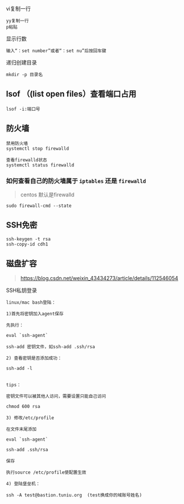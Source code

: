 vi复制一行

```
yy复制一行
p粘贴
```

显示行数

```
输入“：set number”或者“：set nu”后按回车键
```

递归创建目录

```
mkdir -p 目录名
```

## lsof （(list open files）查看端口占用

```
lsof -i:端口号
```

## 防火墙

```
禁⽤防⽕墙 
systemctl stop firewalld

查看firewalld状态
systemctl status firewalld 

```

### **如何查看自己的防火墙属于** `iptables` **还是** `firewalld`

> centos 默认是firewalld

```
sudo firewall-cmd --state 
```



## SSH免密

```
ssh-keygen -t rsa
ssh-copy-id cdh1
```



## 磁盘扩容

> https://blog.csdn.net/weixin_43434273/article/details/112546054



SSH私钥登录

```
linux/mac bash登陆：

1)首先将密钥加入agent保存

先执行：

eval `ssh-agent`

ssh-add 密钥文件，如ssh-add .ssh/rsa

2) 查看密钥是否添加成功：

ssh-add -l


tips：

密钥文件可以被其他人访问，需要设置只能自己访问

chmod 600 rsa

3) 修改/etc/profile

在文件末尾添加

eval `ssh-agent`

ssh-add .ssh/rsa

保存

执行source /etc/profile使配置生效

4) 登陆堡垒机：

ssh -A test@bastion.tuniu.org  (test换成你的域账号姓名)
```

